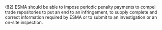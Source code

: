 (82) ESMA should be able to impose periodic penalty payments to compel trade repositories to put an end to an infringement, to supply complete and correct information required by ESMA or to submit to an investigation or an on-site inspection.